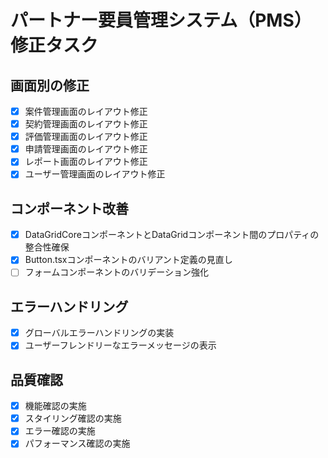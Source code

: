 # パートナー要員管理システム（PMS）修正タスク

## 画面別の修正
- [x] 案件管理画面のレイアウト修正
- [x] 契約管理画面のレイアウト修正
- [x] 評価管理画面のレイアウト修正
- [x] 申請管理画面のレイアウト修正
- [x] レポート画面のレイアウト修正
- [x] ユーザー管理画面のレイアウト修正

## コンポーネント改善
- [x] DataGridCoreコンポーネントとDataGridコンポーネント間のプロパティの整合性確保
- [x] Button.tsxコンポーネントのバリアント定義の見直し
- [ ] フォームコンポーネントのバリデーション強化

## エラーハンドリング
- [x] グローバルエラーハンドリングの実装
- [x] ユーザーフレンドリーなエラーメッセージの表示

## 品質確認
- [x] 機能確認の実施
- [x] スタイリング確認の実施
- [x] エラー確認の実施
- [x] パフォーマンス確認の実施
